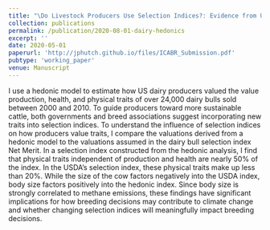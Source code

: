 ```yaml
---
title: "\Do Livestock Producers Use Selection Indices?: Evidence from US Dairy Bull Prices"
collection: publications
permalink: /publication/2020-08-01-dairy-hedonics
excerpt: ''
date: 2020-05-01
paperurl: 'http://jphutch.github.io/files/ICABR_Submission.pdf'
pubtype: 'working_paper'
venue: Manuscript
---
```


I use a hedonic model to estimate how US dairy producers valued the value production,
health, and physical traits of over 24,000 dairy bulls sold between 2000 and 2010. 
To guide producers toward more sustainable cattle, both governments and breed
associations suggest incorporating new traits into selection indices. To understand the
influence of selection indices on how producers value traits, I compare the valuations
derived from a hedonic model to the valuations assumed in the dairy bull selection
index Net Merit. In a selection index constructed from the hedonic analysis, I find
that physical traits independent of production and health are nearly 50% of the index.
In the USDA’s selection index, these physical traits make up less than 20%. While the
size of the cow factors negatively into the USDA index, body size factors positively
into the hedonic index. Since body size is strongly correlated to methane emissions,
these findings have significant implications for how breeding decisions may contribute
to climate change and whether changing selection indices will meaningfully impact
breeding decisions.